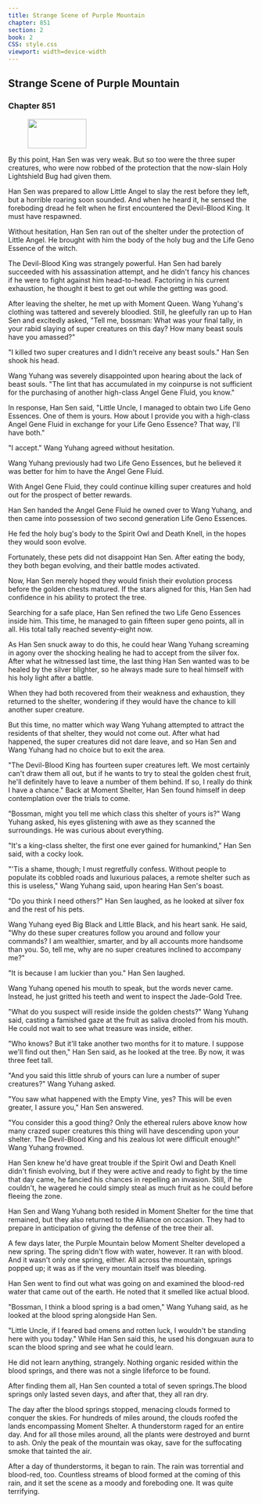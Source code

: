 ```yaml
---
title: Strange Scene of Purple Mountain
chapter: 851
section: 2
book: 2
CSS: style.css
viewport: width=device-width
---
```


## Strange Scene of Purple Mountain

### Chapter 851

<figure>
	<img src="../Images/gem.gif" alt="" id="gem" width="120" height="60" />
</figure>

By this point, Han Sen was very weak. But so too were the three super creatures, who were now robbed of the protection that the now-slain Holy Lightshield Bug had given them.

Han Sen was prepared to allow Little Angel to slay the rest before they left, but a horrible roaring soon sounded. And when he heard it, he sensed the foreboding dread he felt when he first encountered the Devil-Blood King. It must have respawned.

Without hesitation, Han Sen ran out of the shelter under the protection of Little Angel. He brought with him the body of the holy bug and the Life Geno Essence of the witch.

The Devil-Blood King was strangely powerful. Han Sen had barely succeeded with his assassination attempt, and he didn't fancy his chances if he were to fight against him head-to-head. Factoring in his current exhaustion, he thought it best to get out while the getting was good.

After leaving the shelter, he met up with Moment Queen. Wang Yuhang's clothing was tattered and severely bloodied. Still, he gleefully ran up to Han Sen and excitedly asked, "Tell me, bossman: What was your final tally, in your rabid slaying of super creatures on this day? How many beast souls have you amassed?"

"I killed two super creatures and I didn't receive any beast souls." Han Sen shook his head.

Wang Yuhang was severely disappointed upon hearing about the lack of beast souls. "The lint that has accumulated in my coinpurse is not sufficient for the purchasing of another high-class Angel Gene Fluid, you know."

In response, Han Sen said, "Little Uncle, I managed to obtain two Life Geno Essences. One of them is yours. How about I provide you with a high-class Angel Gene Fluid in exchange for your Life Geno Essence? That way, I'll have both."

"I accept." Wang Yuhang agreed without hesitation.

Wang Yuhang previously had two Life Geno Essences, but he believed it was better for him to have the Angel Gene Fluid.

With Angel Gene Fluid, they could continue killing super creatures and hold out for the prospect of better rewards.

Han Sen handed the Angel Gene Fluid he owned over to Wang Yuhang, and then came into possession of two second generation Life Geno Essences.

He fed the holy bug's body to the Spirit Owl and Death Knell, in the hopes they would soon evolve.

Fortunately, these pets did not disappoint Han Sen. After eating the body, they both began evolving, and their battle modes activated.

Now, Han Sen merely hoped they would finish their evolution process before the golden chests matured. If the stars aligned for this, Han Sen had confidence in his ability to protect the tree.

Searching for a safe place, Han Sen refined the two Life Geno Essences inside him. This time, he managed to gain fifteen super geno points, all in all. His total tally reached seventy-eight now.

As Han Sen snuck away to do this, he could hear Wang Yuhang screaming in agony over the shocking healing he had to accept from the silver fox. After what he witnessed last time, the last thing Han Sen wanted was to be healed by the silver blighter, so he always made sure to heal himself with his holy light after a battle.

When they had both recovered from their weakness and exhaustion, they returned to the shelter, wondering if they would have the chance to kill another super creature.

But this time, no matter which way Wang Yuhang attempted to attract the residents of that shelter, they would not come out. After what had happened, the super creatures did not dare leave, and so Han Sen and Wang Yuhang had no choice but to exit the area.

"The Devil-Blood King has fourteen super creatures left. We most certainly can't draw them all out, but if he wants to try to steal the golden chest fruit, he'll definitely have to leave a number of them behind. If so, I really do think I have a chance." Back at Moment Shelter, Han Sen found himself in deep contemplation over the trials to come.

"Bossman, might you tell me which class this shelter of yours is?" Wang Yuhang asked, his eyes glistening with awe as they scanned the surroundings. He was curious about everything.

"It's a king-class shelter, the first one ever gained for humankind," Han Sen said, with a cocky look.

"'Tis a shame, though; I must regretfully confess. Without people to populate its cobbled roads and luxurious palaces, a remote shelter such as this is useless," Wang Yuhang said, upon hearing Han Sen's boast.

"Do you think I need others?" Han Sen laughed, as he looked at silver fox and the rest of his pets.

Wang Yuhang eyed Big Black and Little Black, and his heart sank. He said, "Why do these super creatures follow you around and follow your commands? I am wealthier, smarter, and by all accounts more handsome than you. So, tell me, why are no super creatures inclined to accompany me?"

"It is because I am luckier than you." Han Sen laughed.

Wang Yuhang opened his mouth to speak, but the words never came. Instead, he just gritted his teeth and went to inspect the Jade-Gold Tree.

"What do you suspect will reside inside the golden chests?" Wang Yuhang said, casting a famished gaze at the fruit as saliva drooled from his mouth. He could not wait to see what treasure was inside, either.

"Who knows? But it'll take another two months for it to mature. I suppose we'll find out then," Han Sen said, as he looked at the tree. By now, it was three feet tall.

"And you said this little shrub of yours can lure a number of super creatures?" Wang Yuhang asked.

"You saw what happened with the Empty Vine, yes? This will be even greater, I assure you," Han Sen answered.

"You consider this a good thing? Only the ethereal rulers above know how many crazed super creatures this thing will have descending upon your shelter. The Devil-Blood King and his zealous lot were difficult enough!" Wang Yuhang frowned.

Han Sen knew he'd have great trouble if the Spirit Owl and Death Knell didn't finish evolving, but if they were active and ready to fight by the time that day came, he fancied his chances in repelling an invasion. Still, if he couldn't, he wagered he could simply steal as much fruit as he could before fleeing the zone.

Han Sen and Wang Yuhang both resided in Moment Shelter for the time that remained, but they also returned to the Alliance on occasion. They had to prepare in anticipation of giving the defense of the tree their all.

A few days later, the Purple Mountain below Moment Shelter developed a new spring. The spring didn't flow with water, however. It ran with blood. And it wasn't only one spring, either. All across the mountain, springs popped up; it was as if the very mountain itself was bleeding.

Han Sen went to find out what was going on and examined the blood-red water that came out of the earth. He noted that it smelled like actual blood.

"Bossman, I think a blood spring is a bad omen," Wang Yuhang said, as he looked at the blood spring alongside Han Sen.

"Little Uncle, if I feared bad omens and rotten luck, I wouldn't be standing here with you today." While Han Sen said this, he used his dongxuan aura to scan the blood spring and see what he could learn.

He did not learn anything, strangely. Nothing organic resided within the blood springs, and there was not a single lifeforce to be found.

After finding them all, Han Sen counted a total of seven springs.The blood springs only lasted seven days, and after that, they all ran dry.

The day after the blood springs stopped, menacing clouds formed to conquer the skies. For hundreds of miles around, the clouds roofed the lands encompassing Moment Shelter. A thunderstorm raged for an entire day. And for all those miles around, all the plants were destroyed and burnt to ash. Only the peak of the mountain was okay, save for the suffocating smoke that tainted the air.

After a day of thunderstorms, it began to rain. The rain was torrential and blood-red, too. Countless streams of blood formed at the coming of this rain, and it set the scene as a moody and foreboding one. It was quite terrifying.